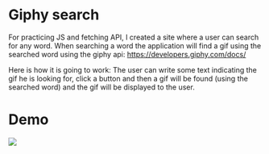 # Giphy search


For practicing JS and fetching API, I created a site where a user can search for any word. When searching a word the application will find a gif using the searched word using the giphy api: https://developers.giphy.com/docs/ 

Here is how it is going to work: 
The user can write some text indicating the gif he is looking for, click a button and then a gif will be found (using the searched word) and the gif will be displayed to the user.

# Demo
![](https://github.com/MerajSharifi/Giphy-search/blob/main/giphy-demo.gif)
